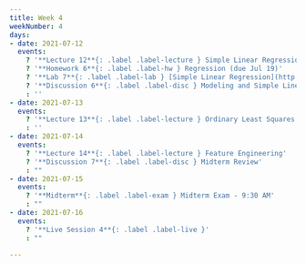 ```yaml
---
title: Week 4
weekNumber: 4
days:
- date: 2021-07-12
  events:
    ? '**Lecture 12**{: .label .label-lecture } Simple Linear Regression'
    ? '**Homework 6**{: .label .label-hw } Regression (due Jul 19)'
    ? '**Lab 7**{: .label .label-lab } [Simple Linear Regression](http://data100.datahub.berkeley.edu/hub/user-redirect/git-sync?repo=https://github.com/DS-100/su21&urlpath=tree/su21/lab/lab07&branch=main) (due Jul 17)'
    ? '**Discussion 6**{: .label .label-disc } Modeling and Simple Linear Regression'
    : ''
- date: 2021-07-13
  events:
    ? '**Lecture 13**{: .label .label-lecture } Ordinary Least Squares + Geometric Interpretation'
    : ''
- date: 2021-07-14
  events:
    ? '**Lecture 14**{: .label .label-lecture } Feature Engineering'
    ? '**Discussion 7**{: .label .label-disc } Midterm Review'
    : ""
- date: 2021-07-15
  events:
    ? '**Midterm**{: .label .label-exam } Midterm Exam - 9:30 AM'
    : ""
- date: 2021-07-16
  events:
    ? '**Live Session 4**{: .label .label-live }'
    : ""

---
```

